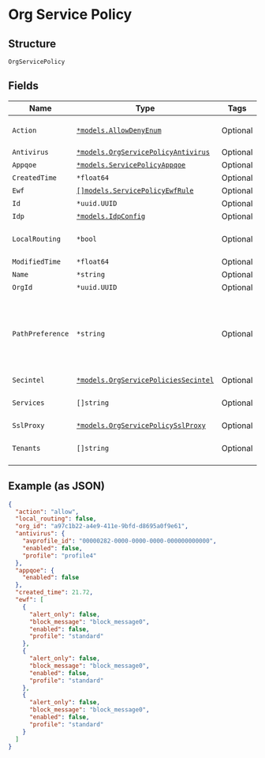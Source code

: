 
# Org Service Policy

## Structure

`OrgServicePolicy`

## Fields

| Name | Type | Tags | Description |
|  --- | --- | --- | --- |
| `Action` | [`*models.AllowDenyEnum`](../../doc/models/allow-deny-enum.md) | Optional | enum: `allow`, `deny`<br>**Default**: `"allow"` |
| `Antivirus` | [`*models.OrgServicePolicyAntivirus`](../../doc/models/org-service-policy-antivirus.md) | Optional | for SRX-only |
| `Appqoe` | [`*models.ServicePolicyAppqoe`](../../doc/models/service-policy-appqoe.md) | Optional | For SRX Only |
| `CreatedTime` | `*float64` | Optional | - |
| `Ewf` | [`[]models.ServicePolicyEwfRule`](../../doc/models/service-policy-ewf-rule.md) | Optional | - |
| `Id` | `*uuid.UUID` | Optional | - |
| `Idp` | [`*models.IdpConfig`](../../doc/models/idp-config.md) | Optional | - |
| `LocalRouting` | `*bool` | Optional | access within the same VRF<br>**Default**: `false` |
| `ModifiedTime` | `*float64` | Optional | - |
| `Name` | `*string` | Optional | - |
| `OrgId` | `*uuid.UUID` | Optional | - |
| `PathPreference` | `*string` | Optional | by default, we derive all paths available and use them<br>optionally, you can customize by using `path_preference` |
| `Secintel` | [`*models.OrgServicePoliciesSecintel`](../../doc/models/org-service-policies-secintel.md) | Optional | For SRX Only |
| `Services` | `[]string` | Optional | **Constraints**: *Unique Items Required* |
| `SslProxy` | [`*models.OrgServicePolicySslProxy`](../../doc/models/org-service-policy-ssl-proxy.md) | Optional | for SRX-only |
| `Tenants` | `[]string` | Optional | **Constraints**: *Unique Items Required* |

## Example (as JSON)

```json
{
  "action": "allow",
  "local_routing": false,
  "org_id": "a97c1b22-a4e9-411e-9bfd-d8695a0f9e61",
  "antivirus": {
    "avprofile_id": "00000282-0000-0000-0000-000000000000",
    "enabled": false,
    "profile": "profile4"
  },
  "appqoe": {
    "enabled": false
  },
  "created_time": 21.72,
  "ewf": [
    {
      "alert_only": false,
      "block_message": "block_message0",
      "enabled": false,
      "profile": "standard"
    },
    {
      "alert_only": false,
      "block_message": "block_message0",
      "enabled": false,
      "profile": "standard"
    },
    {
      "alert_only": false,
      "block_message": "block_message0",
      "enabled": false,
      "profile": "standard"
    }
  ]
}
```

